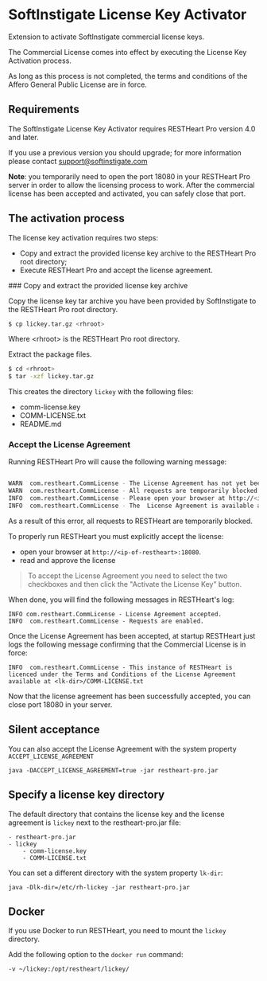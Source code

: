 # SoftInstigate License Key Activator

Extension to activate SoftInstigate commercial license keys.

The Commercial License comes into effect by executing the License Key Activation process.

As long as this process is not completed, the terms and conditions of the Affero General Public License are in force.

## Requirements

The SoftInstigate License Key Activator requires RESTHeart Pro version 4.0 and later.

If you use a previous version you should upgrade; for more information please contact support@softinstigate.com

__Note__: you temporarily need to open the port 18080 in your RESTHeart Pro server in order to allow the licensing process to work. After the commercial license has been accepted and activated, you can safely close that port.

## The activation process

The license key activation requires two steps:

- Copy and extract the provided license key archive to the RESTHeart Pro root directory;
- Execute RESTHeart Pro and accept the license agreement.

### Copy and extract the provided license key archive

Copy the license key tar archive you have been provided by SoftInstigate to the RESTHeart Pro root directory.

```bash
$ cp lickey.tar.gz <rhroot>
```

Where \<rhroot> is the RESTHeart Pro root directory.

Extract the package files.

```bash
$ cd <rhroot>
$ tar -xzf lickey.tar.gz
```

This creates the directory `lickey` with the following files:

- comm-license.key
- COMM-LICENSE.txt
- README.md

### Accept the License Agreement

Running RESTHeart Pro will cause the following warning message:

```bash

WARN  com.restheart.CommLicense - The License Agreement has not yet been accepted.
WARN  com.restheart.CommLicense - All requests are temporarily blocked.
INFO  com.restheart.CommLicense - Please open your browser at http://<ip-of-restheart>:18080 and accept License Agreement.
INFO  com.restheart.CommLicense - The  License Agreement is available at <rhroot>/lickey/COMM-LICENSE.txt
```

As a result of this error, all requests to RESTHeart are temporarily blocked.

To properly run RESTHeart you must explicitly accept the license:

 - open your browser at `http://<ip-of-restheart>:18080`.
 - read and approve the license

> To accept the License Agreement you need to select the two checkboxes and then click the "Activate the License Key" button.

When done, you will find the following messages in RESTHeart's log:

```
INFO com.restheart.CommLicense - License Agreement accepted.
INFO  com.restheart.CommLicense - Requests are enabled.
```

Once the License Agreement has been accepted, at startup RESTHeart just logs the following message confirming that the Commercial License is in force:

```
INFO  com.restheart.CommLicense - This instance of RESTHeart is licenced under the Terms and Conditions of the License Agreement available at <lk-dir>/COMM-LICENSE.txt
```

Now that the license agreement has been successfully accepted, you can close port 18080 in your server.

## Silent acceptance

You can also accept the License Agreement with the system property `ACCEPT_LICENSE_AGREEMENT`

```
java -DACCEPT_LICENSE_AGREEMENT=true -jar restheart-pro.jar
```

## Specify a license key directory

The default directory that contains the license key and the license agreement is `lickey` next to the restheart-pro.jar file:

```
- restheart-pro.jar
- lickey
    - comm-license.key
    - COMM-LICENSE.txt
```

You can set a different directory with the system property `lk-dir`:

```
java -Dlk-dir=/etc/rh-lickey -jar restheart-pro.jar
```

## Docker

If you use Docker to run RESTHeart, you need to mount the `lickey` directory.

Add the following option to the `docker run` command:

```bash
-v ~/lickey:/opt/restheart/lickey/
```